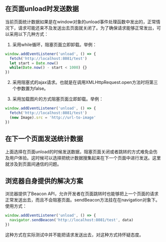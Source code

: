 ## 在页面unload时发送数据

当前页面统计数据如果是在window对象的unload事件处理函数中发出的，正常情况下，请求可能还来不及发送出去页面就关闭了。为了确保请求能够正常发出，可以采用以下几种方式：

1. 采用while循环，阻塞页面立即卸载。举例：

```javascript
window.addEventListener('unload', () => {
  fetch('http://localhost:8081/test')
  let start = Date.now()
  while(Date.now() - start < 1000) {}
})
```

2. 采用阻塞式的ajax请求。也就是在调用XMLHttpRequest.open方法时将第三个参数置为false。

3. 采用加载图片的方式阻塞页面立即卸载。举例：

```javascript
window.addEventListener('unload', () => {
  fetch('http://localhost:8081/test')
  (new Image).src = 'http://url-to-image'
})
```

## 在下一个页面发送统计数据

上面选择在页面unload的时候发送数据，阻塞页面关闭或者跳转的方式难免会伤及用户体验。这时候可以选择把统计数据搜集起来在下一个页面中进行发送。这里就涉及到页面间通信的问题。

## 浏览器自身提供的解决方案

浏览器提供了Beacon API，允许开发者在页面跳转时也能够把上一个页面的请求正常发送出去，而且不会阻塞页面。sendBeacon方法挂在在navigation对象下。使用方式：

```javascript
window.addEventListener('unload', () => {
  navigator.sendBeacon('http://localhost:8081/test', data)
})
```

这种方式在实际测试中并不能把请求发送出去，对这种方式持怀疑态度。